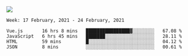 <!--
**Mat2ja/Mat2ja** is a ✨ _special_ ✨ repository because its `README.md` (this file) appears on your GitHub profile.

Here are some ideas to get you started:

- 🔭 I’m currently working on ...
- 🌱 I’m currently learning ...
- 👯 I’m looking to collaborate on ...
- 🤔 I’m looking for help with ...
- 💬 Ask me about ...
- 📫 How to reach me: ...
- 😄 Pronouns: ...
- ⚡ Fun fact: ...
-->

<img src='https://media.giphy.com/media/xT9IgG50Fb7Mi0prBC/giphy.gif'>

<!--START_SECTION:waka-->
```text
Week: 17 February, 2021 - 24 February, 2021

Vue.js       16 hrs 8 mins   ████████████████▓░░░░░░░░   67.08 % 
JavaScript   6 hrs 45 mins   ███████░░░░░░░░░░░░░░░░░░   28.11 % 
HTML         59 mins         █░░░░░░░░░░░░░░░░░░░░░░░░   04.12 % 
JSON         8 mins          ░░░░░░░░░░░░░░░░░░░░░░░░░   00.61 % 
```
<!--END_SECTION:waka-->

